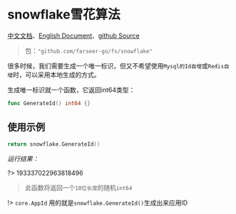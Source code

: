 # snowflake雪花算法
[中文文档](https://farseer-go.github.io/doc/)、[English Document](https://farseer-go.github.io/doc/#/en-us/)、[github Source](https://github.com/farseer-go/fs)
> 包：`"github.com/farseer-go/fs/snowflake"`

很多时候，我们需要生成一个唯一标识，但又不希望使用`Mysql的Id自增`或`Redis自增`时，可以采用本地生成的方式。

生成唯一标识就一个函数，它返回int64类型：
```go
func GenerateId() int64 {}
```

## 使用示例
```go
return snowflake.GenerateId()
```
_运行结果：_

?> 193337022963818496

> 此函数将返回一个`18位长度`的随机`int64`

!> `core.AppId` 用的就是`snowflake.GenerateId()`生成出来应用ID